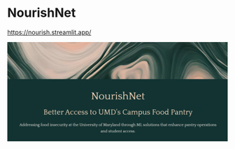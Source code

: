 # NourishNet

https://nourish.streamlit.app/

[![Product Requirements](docs/cover.png)](https://docs.google.com/presentation/d/16ep1ZLZWWCa4i3Km0ENiXJ6WozlaykoVDDa4u3qFIQk/edit?usp=sharing)

